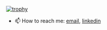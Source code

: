 [![trophy](https://github-profile-trophy.vercel.app/?username=ss18&theme=onedark&rank=SECRET,SSS,SS,S,AAA,AA,A)](https://github.com/ryo-ma/github-profile-trophy)

- 📫 How to reach me: [email](mailto:semen.zhydenko@gmail.com), [linkedin](https://www.linkedin.com/in/zhydenko/)

